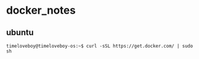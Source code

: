 # docker_notes

## ubuntu 
```
timeloveboy@timeloveboy-os:~$ curl -sSL https://get.docker.com/ | sudo sh

```
